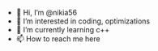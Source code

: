 - 👋 Hi, I’m @nikia56
- 👀 I’m interested in coding, optimizations
- 🌱 I’m currently learning c++
- 📫 How to reach me here

<!---
nikia56/nikia56 is a ✨ special ✨ repository because its `README.md` (this file) appears on your GitHub profile.
You can click the Preview link to take a look at your changes.
--->
